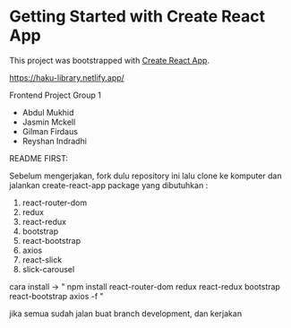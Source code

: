 # Getting Started with Create React App

This project was bootstrapped with [Create React App](https://github.com/facebook/create-react-app).

https://haku-library.netlify.app/

Frontend Project Group 1
- Abdul Mukhid
- Jasmin Mckell
- Gilman Firdaus
- Reyshan Indradhi

README FIRST:

Sebelum mengerjakan, fork dulu repository ini lalu clone ke komputer dan jalankan create-react-app
package yang dibutuhkan :
1. react-router-dom
2. redux
3. react-redux
4. bootstrap
5. react-bootstrap
6. axios
7. react-slick
8. slick-carousel

cara install -> " npm install react-router-dom redux react-redux bootstrap react-bootstrap axios -f "

jika semua sudah jalan buat branch development, dan kerjakan